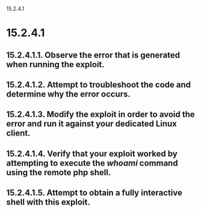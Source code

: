 15.2.4.1

# 15.2.4.1
## 15.2.4.1.1. Observe the error that is generated when running the exploit.
## 15.2.4.1.2. Attempt to troubleshoot the code and determine why the error occurs.
## 15.2.4.1.3. Modify the exploit in order to avoid the error and run it against your dedicated Linux client.
## 15.2.4.1.4. Verify that your exploit worked by attempting to execute the *whoami* command using the remote php shell.
## 15.2.4.1.5. Attempt to obtain a fully interactive shell with this exploit.